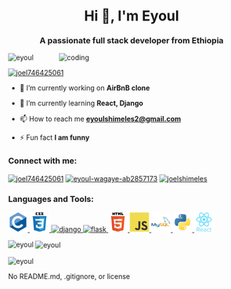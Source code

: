 <h1 align="center">Hi 👋, I'm Eyoul</h1>
<h3 align="center">A passionate full stack developer from Ethiopia</h3>
<img align="right" alt="coding" width="400" src="https://i2.wp.com/i.giphy.com/media/26tn33aiTi1jkl6H6/giphy-downsized.gif?w=770&ssl=1">
<p align="left"> <img src="https://komarev.com/ghpvc/?username=eyoul&label=Profile%20views&color=0e75b6&style=flat" alt="eyoul" /> </p>

<p align="left"> <a href="https://twitter.com/joel746425061" target="blank"><img src="https://img.shields.io/twitter/follow/joel746425061?logo=twitter&style=for-the-badge" alt="joel746425061" /></a> </p>

- 🔭 I’m currently working on **AirBnB clone**

- 🌱 I’m currently learning **React, Django**

- 📫 How to reach me **eyoulshimeles2@gmail.com**

- ⚡ Fun fact **I am funny**

<h3 align="left">Connect with me:</h3>
<p align="left">
<a href="https://twitter.com/joel746425061" target="blank"><img align="center" src="https://raw.githubusercontent.com/rahuldkjain/github-profile-readme-generator/master/src/images/icons/Social/twitter.svg" alt="joel746425061" height="30" width="40" /></a>
<a href="https://linkedin.com/in/eyoul-wagaye-ab2857173" target="blank"><img align="center" src="https://raw.githubusercontent.com/rahuldkjain/github-profile-readme-generator/master/src/images/icons/Social/linked-in-alt.svg" alt="eyoul-wagaye-ab2857173" height="30" width="40" /></a>
<a href="https://instagram.com/joelshimeles" target="blank"><img align="center" src="https://raw.githubusercontent.com/rahuldkjain/github-profile-readme-generator/master/src/images/icons/Social/instagram.svg" alt="joelshimeles" height="30" width="40" /></a>
</p>

<h3 align="left">Languages and Tools:</h3>
<p align="left"> <a href="https://www.cprogramming.com/" target="_blank" rel="noreferrer"> <img src="https://raw.githubusercontent.com/devicons/devicon/master/icons/c/c-original.svg" alt="c" width="40" height="40"/> </a> <a href="https://www.w3schools.com/css/" target="_blank" rel="noreferrer"> <img src="https://raw.githubusercontent.com/devicons/devicon/master/icons/css3/css3-original-wordmark.svg" alt="css3" width="40" height="40"/> </a> <a href="https://www.djangoproject.com/" target="_blank" rel="noreferrer"> <img src="https://cdn.worldvectorlogo.com/logos/django.svg" alt="django" width="40" height="40"/> </a> <a href="https://flask.palletsprojects.com/" target="_blank" rel="noreferrer"> <img src="https://www.vectorlogo.zone/logos/pocoo_flask/pocoo_flask-icon.svg" alt="flask" width="40" height="40"/> </a> <a href="https://www.w3.org/html/" target="_blank" rel="noreferrer"> <img src="https://raw.githubusercontent.com/devicons/devicon/master/icons/html5/html5-original-wordmark.svg" alt="html5" width="40" height="40"/> </a> <a href="https://developer.mozilla.org/en-US/docs/Web/JavaScript" target="_blank" rel="noreferrer"> <img src="https://raw.githubusercontent.com/devicons/devicon/master/icons/javascript/javascript-original.svg" alt="javascript" width="40" height="40"/> </a> <a href="https://www.mysql.com/" target="_blank" rel="noreferrer"> <img src="https://raw.githubusercontent.com/devicons/devicon/master/icons/mysql/mysql-original-wordmark.svg" alt="mysql" width="40" height="40"/> </a> <a href="https://www.python.org" target="_blank" rel="noreferrer"> <img src="https://raw.githubusercontent.com/devicons/devicon/master/icons/python/python-original.svg" alt="python" width="40" height="40"/> </a> <a href="https://reactjs.org/" target="_blank" rel="noreferrer"> <img src="https://raw.githubusercontent.com/devicons/devicon/master/icons/react/react-original-wordmark.svg" alt="react" width="40" height="40"/> </a> </p>

<p><img align="left" src="https://github-readme-stats.vercel.app/api/top-langs?username=eyoul&show_icons=true&locale=en&layout=compact" alt="eyoul" /></p>

<p>&nbsp;<img align="center" src="https://github-readme-stats.vercel.app/api?username=eyoul&show_icons=true&locale=en" alt="eyoul" /></p>

<p><img align="center" src="https://github-readme-streak-stats.herokuapp.com/?user=eyoul&" alt="eyoul" /></p>

No README.md, .gitignore, or license
